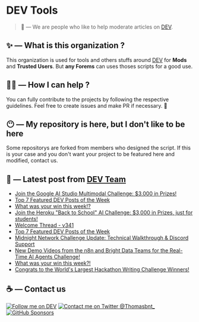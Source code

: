 # DEV Tools

> 🔧 — We are people who like to help moderate articles on [DEV](https://dev.to).

## ✨ — What is this organization ?

This organization is used for tools and others stuffs around [DEV](https://dev.to) for **Mods** and **Trusted Users**. But __any Forems__ can uses thoses scripts for a good use.


## 💪🏼 — How I can help ?

You can fully contribute to the projects by following the respective guidelines. Feel free to create issues and make PR if necessary. 🎉

## 😶 — My repository is here, but I don't like to be here

Some repositorys are forked from members who designed the script. If this is your case and you don't want your project to be featured here and modified, contact us.

## 📝 — Latest post from [DEV Team](https://dev.to/devteam)

<!-- BLOG-POST-LIST:START -->
- [Join the Google AI Studio Multimodal Challenge: $3,000 in Prizes!](https://dev.to/devteam/join-the-google-ai-studio-multimodal-challenge-3000-in-prizes-58g)
- [Top 7 Featured DEV Posts of the Week](https://dev.to/devteam/top-7-featured-dev-posts-of-the-week-4hd4)
- [What was your win this week!?](https://dev.to/devteam/what-was-your-win-this-week-4ka)
- [Join the Heroku &quot;Back to School&quot; AI Challenge: $3,000 in Prizes, just for students!](https://dev.to/devteam/join-the-heroku-back-to-school-ai-challenge-3000-in-prizes-just-for-students-2me4)
- [Welcome Thread - v341](https://dev.to/devteam/welcome-thread-v341-47g8)
- [Top 7 Featured DEV Posts of the Week](https://dev.to/devteam/top-7-featured-dev-posts-of-the-week-8d)
- [Midnight Network Challenge Update: Technical Walkthrough &amp; Discord Support](https://dev.to/devteam/midnight-network-challenge-update-technical-walkthrough-discord-support-ke9)
- [New Demo Videos from the n8n and Bright Data Teams for the Real-Time AI Agents Challenge!](https://dev.to/devteam/new-demo-videos-from-the-n8n-and-bright-data-teams-for-the-real-time-ai-agents-challenge-3of3)
- [What was your win this week?!](https://dev.to/devteam/what-was-your-win-this-week-1ack)
- [Congrats to the World&#39;s Largest Hackathon Writing Challenge Winners!](https://dev.to/devteam/congrats-to-the-worlds-largest-hackathon-writing-challenge-winners-4fa3)
<!-- BLOG-POST-LIST:END -->


## ☕ — Contact us

[![Follow me on DEV](https://img.shields.io/badge/dev.to-%2308090A.svg?&style=for-the-badge&logo=dev.to&logoColor=white&alt=devto)](https://dev.to/thomasbnt)
[![Contact me on Twitter @Thomasbnt_](https://img.shields.io/badge/Contact%20me%20on%20Twitter-%231DA1F2.svg?&style=for-the-badge&logo=twitter&logoColor=white&alt=twitter)](https://twitter.com/messages/1142357270-1142357270?text=Hello,%20I%20contact%20you%20from%20devtotools%20&recipient_id=1142357270) [![GitHub Sponsors](https://img.shields.io/badge/Sponsor%20me-%23EA54AE.svg?&style=for-the-badge&logo=github-sponsors&logoColor=white)](https://github.com/sponsors/thomasbnt)


